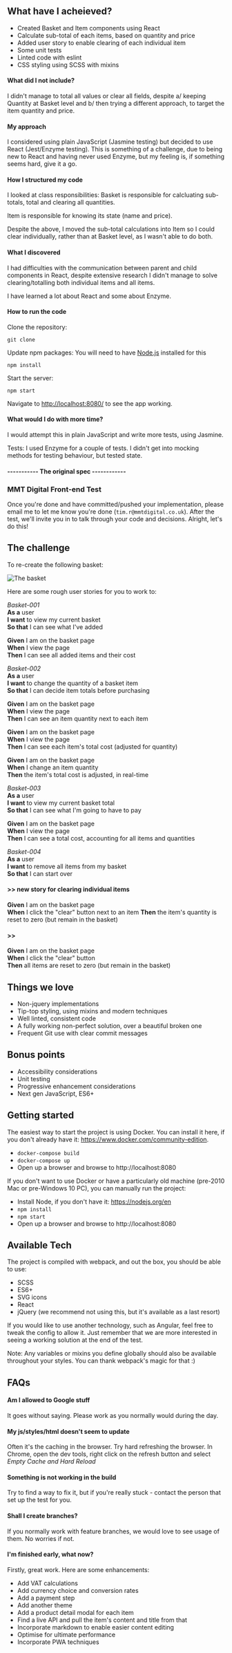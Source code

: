 ## What have I acheieved?

* Created Basket and Item components using React
* Calculate sub-total of each items, based on quantity and price
* Added user story to enable clearing of each individual item
* Some unit tests
* Linted code with eslint
* CSS styling using SCSS with mixins

#### What did I not include?

I didn't manage to total all values or clear all fields, despite a/ keeping Quantity at Basket level and b/ then trying a different approach, to target the item quantity and price.

#### My approach

I considered using plain JavaScript (Jasmine testing) but decided to use React (Jest/Enzyme testing). This is something of a challenge, due to being new to React and having never used Enzyme, but my feeling is, if something seems hard, give it a go.  

#### How I structured my code

I looked at class responsibilities:
Basket is responsible for calcluating sub-totals, total and clearing all quantities.

Item is responsible for knowing its state (name and price).  

Despite the above, I moved the sub-total calculations into Item so I could clear individually, rather than at Basket level, as I wasn't able to do both.  

#### What I discovered

I had difficulties with the communication between parent and child components in React, despite extensive research I didn't manage to solve clearing/totalling both individual items and all items.   

I have learned a lot about React and some about Enzyme.  

#### How to run the code

Clone the repository:
```
git clone
```
Update npm packages: You will need to have [Node.js](https://nodejs.org/en/download/) installed for this
```
npm install
```
Start the server:
```
npm start
```

Navigate to  [http://localhost:8080/](http://localhost:8080/) to see the app working.



#### What would I do with more time?   
I would attempt this in plain JavaScript and write more tests, using Jasmine.  

Tests: I used Enzyme for a couple of tests. I didn't get into mocking methods for testing behaviour, but tested state.


#### ----------- The original spec ------------

### MMT Digital Front-end Test

Once you're done and have committed/pushed your implementation, please email me to let me know you're done (`tim.r@mmtdigital.co.uk`). After the test, we'll invite you in to talk through your code and decisions. Alright, let's do this!

## The challenge

To re-create the following basket:

![The basket](https://slack-imgs.com/?c=1&url=https%3A%2F%2Fcdn.dribbble.com%2Fusers%2F42384%2Fscreenshots%2F668649%2Fattachments%2F59014%2Fcart_update_large.png)

Here are some rough user stories for you to work to:

*Basket-001*  
**As a** user  
**I want** to view my current basket  
**So that** I can see what I've added  

**Given** I am on the basket page  
**When** I view the page  
**Then** I can see all added items and their cost  

*Basket-002*  
**As a** user  
**I want** to change the quantity of a basket item  
**So that** I can decide item totals before purchasing  

**Given** I am on the basket page  
**When** I view the page  
**Then** I can see an item quantity next to each item  

**Given** I am on the basket page  
**When** I view the page  
**Then** I can see each item's total cost (adjusted for quantity)  

**Given** I am on the basket page  
**When** I change an item quantity  
**Then** the item's total cost is adjusted, in real-time  

*Basket-003*  
**As a** user  
**I want** to view my current basket total  
**So that** I can see what I'm going to have to pay  

**Given** I am on the basket page  
**When** I view the page  
**Then** I can see a total cost, accounting for all items and quantities  

*Basket-004*  
**As a** user  
**I want** to remove all items from my basket  
**So that** I can start over  

#### >> new story for clearing individual items
**Given** I am on the basket page  
**When** I click the "clear" button next to an item
**Then** the item's quantity is reset to zero (but remain in the basket)
#### >>

**Given** I am on the basket page  
**When** I click the "clear" button  
**Then** all items are reset to zero (but remain in the basket)  

## Things we love

* Non-jquery implementations
* Tip-top styling, using mixins and modern techniques
* Well linted, consistent code
* A fully working non-perfect solution, over a beautiful broken one
* Frequent Git use with clear commit messages

## Bonus points

* Accessibility considerations
* Unit testing
* Progressive enhancement considerations
* Next gen JavaScript, ES6+

## Getting started

The easiest way to start the project is using Docker. You can install it here, if you don't already have it: https://www.docker.com/community-edition.

* `docker-compose build`
* `docker-compose up`
* Open up a browser and browse to http://localhost:8080

If you don't want to use Docker or have a particularly old machine (pre-2010 Mac or pre-Windows 10 PC), you can manually run the project:

* Install Node, if you don't have it: https://nodejs.org/en
* `npm install`
* `npm start`
* Open up a browser and browse to http://localhost:8080

## Available Tech

The project is compiled with webpack, and out the box, you should be able to use:

* SCSS
* ES6+
* SVG icons
* React
* jQuery (we recommend not using this, but it's available as a last resort)

If you would like to use another technology, such as Angular, feel free to tweak the config to allow it. Just remember that we are more interested in seeing a working solution at the end of the test.

Note: Any variables or mixins you define globally should also be available throughout your styles. You can thank webpack's magic for that :)

## FAQs

#### Am I allowed to Google stuff
It goes without saying. Please work as you normally would during the day.


#### My js/styles/html doesn't seem to update
Often it's the caching in the browser. Try hard refreshing the browser. In Chrome, open the dev tools, right click on the refresh button and select *Empty Cache and Hard Reload*


#### Something is not working in the build
Try to find a way to fix it, but if you're really stuck - contact the person that set up the test for you.


#### Shall I create branches?
If you normally work with feature branches, we would love to see usage of them. No worries if not.


#### I'm finished early, what now?

Firstly, great work. Here are some enhancements:

* Add VAT calculations
* Add currency choice and conversion rates
* Add a payment step
* Add another theme
* Add a product detail modal for each item
* Find a live API and pull the item's content and title from that
* Incorporate markdown to enable easier content editing
* Optimise for ultimate performance
* Incorporate PWA techniques
